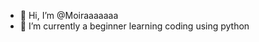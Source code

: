 - 👋 Hi, I’m @Moiraaaaaaa
- 🌱 I’m currently a beginner learning coding using python 

<!---
Moiraaaaaaa/Moiraaaaaaa is a ✨ special ✨ repository because its `README.md` (this file) appears on your GitHub profile.
You can click the Preview link to take a look at your changes.
--->
